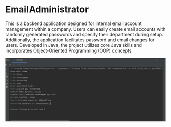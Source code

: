 # EmailAdministrator
This is a backend application designed for internal email account management within a company. Users can easily create email accounts with randomly generated passwords and specify their department during setup. Additionally, the application facilitates password and email changes for users. Developed in Java, the project utilizes core Java skills and incorporates Object-Oriented Programming (OOP) concepts

![](https://github.com/Sinodass/EmailAdministrator/blob/main/pics/pic0.PNG)
